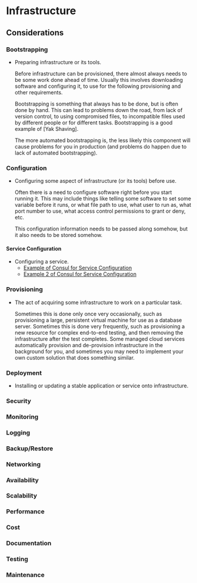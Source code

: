 # Infrastructure
## Considerations

### Bootstrapping
 - Preparing infrastructure or its tools.

   Before infrastructure can be provisioned, there almost always needs to be some
   work done ahead of time. Usually this involves downloading software and
   configuring it, to use for the following provisioning and other requirements.

   Bootstrapping is something that always has to be done, but is often done by
   hand. This can lead to problems down the road, from lack of version control,
   to using compromised files, to incompatible files used by different people or
   for different tasks. Bootstrapping is a good example of [Yak Shaving].

   The more automated bootstrapping is, the less likely this component will cause
   problems for you in production (and problems do happen due to lack of
   automated bootstrapping).

### Configuration
 - Configuring some aspect of infrastructure (or its tools) before use.

   Often there is a need to configure software right before you start
   running it. This may include things like telling some software to set some
   variable before it runs, or what file path to use, what user to run as, what
   port number to use, what access control permissions to grant or deny, etc.

   This configuration information needs to be passed along somehow, but it also needs to
   be stored somehow.
#### Service Configuration
   - Configuring a service.
     - [Example of Consul for Service Configuration]
     - [Example 2 of Consul for Service Configuration]

### Provisioning
 - The act of acquiring some infrastructure to work on a particular task.

   Sometimes this is done only once very occasionally, such as provisioning a
   large, persistent virtual machine for use as a database server. Sometimes this
   is done very frequently, such as provisioning a new resource for complex
   end-to-end testing, and then removing the infrastructure after the test
   completes. Some managed cloud services automatically provision and
   de-provision infrastructure in the background for you, and sometimes you may
   need to implement your own custom solution that does something similar.

### Deployment
 - Installing or updating a stable application or service onto infrastructure.

### Security
### Monitoring
### Logging
### Backup/Restore
### Networking
### Availability
### Scalability
### Performance
### Cost
### Documentation
### Testing
### Maintenance

[Example of Consul for Service Configuration]: https://codeblog.dotsandbrackets.com/consul-key-value-store-configuration/
[Example 2 of Consul for Service Configuration]: https://awmanoj.github.io/tech/2016/08/27/service-discovery-configuration-management-with-consul/
